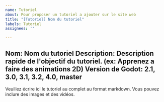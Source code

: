 ```yaml
---
name: Tutoriel
about: Pour proposer un tutoriel a ajouter sur le site web
title: "[Tutoriel] Nom du tutoriel"
labels: Tutoriel
assignees: ''

---
```


Nom: Nom du tutoriel
Description: Description rapide de l'objectif du tutoriel. (ex: Apprenez a faire des animations 2D)
Version de Godot: 2.1, 3.0, 3.1, 3.2, 4.0, master
----
Veuillez écrire ici le tutoriel au complet au format markdown. Vous pouvez inclure des images et des vidéos.
